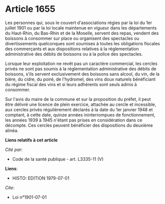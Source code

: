 # Article 1655

Les personnes qui, sous le couvert d'associations régies par la loi du 1er juillet 1901 ou par la loi locale maintenue en
vigueur dans les départements du Haut-Rhin, du Bas-Rhin et de la Moselle, servent des repas, vendent des boissons à consommer
sur place ou organisent des spectacles ou divertissements quelconques sont soumises à toutes les obligations fiscales des
commerçants et aux dispositions relatives à la réglementation administrative des débits de boissons ou à la police des
spectacles.

Lorsque leur exploitation ne revêt pas un caractère commercial, les cercles privés ne sont pas soumis à la réglementation
administrative des débits de boissons, s'ils servent exclusivement des boissons sans alcool, du vin, de la bière, du cidre,
du poiré, de l'hydromel, des vins doux naturels bénéficiant du régime fiscal des vins et si leurs adhérents sont seuls admis
à consommer.

Sur l'avis du maire de la commune et sur la proposition du préfet, il peut être délivré une licence de plein exercice,
attachée au cercle et incessible, aux cercles privés régulièrement déclarés à la date du 1er janvier 1948 et comptant, à
cette date, quinze années ininterrompues de fonctionnement, les années 1939 à 1945 n'étant pas prises en considération dans
ce décompte. Ces cercles peuvent bénéficier des dispositions du deuxième alinéa.

**Liens relatifs à cet article**

_Cité par_:

  - Code de la santé publique - art. L3335-11 (V)

**Liens**:

  - HISTO: EDITION 1979-07-01

_Cite_:

  - Loi n°1901-07-01
